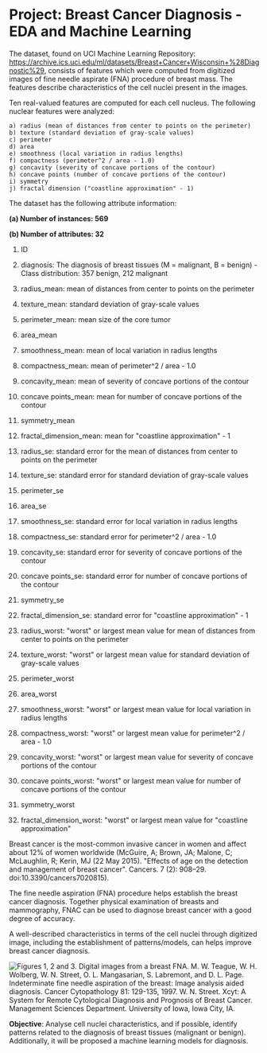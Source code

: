 # Project: Breast Cancer Diagnosis - EDA and Machine Learning

The dataset, found on UCI Machine Learning Repository: https://archive.ics.uci.edu/ml/datasets/Breast+Cancer+Wisconsin+%28Diagnostic%29, consists of features which were computed from digitized images of fine needle aspirate (FNA) procedure of breast mass. The features describe characteristics of the cell nuclei present in the images.

Ten real-valued features are computed for each cell nucleus. The following nuclear features were analyzed:

	a) radius (mean of distances from center to points on the perimeter)
	b) texture (standard deviation of gray-scale values)
	c) perimeter
	d) area
	e) smoothness (local variation in radius lengths)
	f) compactness (perimeter^2 / area - 1.0)
	g) concavity (severity of concave portions of the contour)
	h) concave points (number of concave portions of the contour)
	i) symmetry 
	j) fractal dimension ("coastline approximation" - 1)

The dataset has the following attribute information:

**(a) Number of instances: 569**

**(b) Number of attributes: 32** 

1. ID

2. diagnosis: The diagnosis of breast tissues (M = malignant, B = benign) - Class distribution: 357 benign, 212 malignant

3. radius_mean: mean of distances from center to points on the perimeter
4. texture_mean: standard deviation of gray-scale values
5. perimeter_mean: mean size of the core tumor
6. area_mean
7. smoothness_mean: mean of local variation in radius lengths
8. compactness_mean: mean of perimeter^2 / area - 1.0
9. concavity_mean: mean of severity of concave portions of the contour
10. concave points_mean: mean for number of concave portions of the contour
11. symmetry_mean
12. fractal_dimension_mean: mean for "coastline approximation" - 1

13. radius_se: standard error for the mean of distances from center to points on the perimeter
14. texture_se: standard error for standard deviation of gray-scale values
15. perimeter_se
16. area_se
17. smoothness_se: standard error for local variation in radius lengths
18. compactness_se: standard error for perimeter^2 / area - 1.0
19. concavity_se: standard error for severity of concave portions of the contour
20. concave points_se: standard error for number of concave portions of the contour
21. symmetry_se
22. fractal_dimension_se: standard error for "coastline approximation" - 1

23. radius_worst: "worst" or largest mean value for mean of distances from center to points on the perimeter
24. texture_worst: "worst" or largest mean value for standard deviation of gray-scale values
25. perimeter_worst
26. area_worst
27. smoothness_worst: "worst" or largest mean value for local variation in radius lengths
28. compactness_worst: "worst" or largest mean value for perimeter^2 / area - 1.0
29. concavity_worst: "worst" or largest mean value for severity of concave portions of the contour
30. concave points_worst: "worst" or largest mean value for number of concave portions of the contour
31. symmetry_worst
32. fractal_dimension_worst: "worst" or largest mean value for "coastline approximation"

Breast cancer is the most-common invasive cancer in women and affect about 12% of women worldwide (McGuire, A; Brown, JA; Malone, C; McLaughlin, R; Kerin, MJ (22 May 2015). "Effects of age on the detection and management of breast cancer". Cancers. 7 (2): 908–29. doi:10.3390/cancers7020815).

The fine needle aspiration (FNA) procedure helps establish the breast cancer diagnosis. Together physical examination of breasts and mammography, FNAC can be used to diagnose breast cancer with a good degree of accuracy.

A well-described characteristics in terms of the cell nuclei through digitized image, including the establishment of patterns/models, can helps improve breast cancer diagnosis.

![**Figures 1, 2 and 3.** Digital images from a breast FNA. M. W. Teague, W. H. Wolberg, W. N. Street, O. L. Mangasarian, S. Labremont, and D. L. Page. Indeterminate fine needle aspiration of the breast: Image analysis aided diagnosis. Cancer Cytopathology 81: 129-135, 1997. W. N. Street. Xcyt: A System for Remote Cytological Diagnosis and Prognosis of Breast Cancer. Management Sciences Department. University of Iowa, Iowa City, IA.](https://i.imgur.com/GDZSUKn.jpg)

**Objective**: Analyse cell nuclei characteristics, and if possible, identify patterns related to the diagnosis of breast tissues (malignant or benign). Additionally, it will be proposed a machine learning models for diagnosis.
